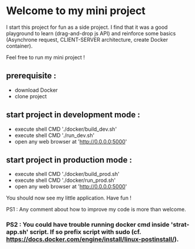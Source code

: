 # Welcome to my mini project

I start this project for fun as a side project. I find that it was a good playground to learn (drag-and-drop js API) and reinforce some basics (Asynchrone request, CLIENT-SERVER architecture, create Docker container).

Feel free to run my mini project !

## prerequisite :

* download Docker
* clone project

## start project in development mode :

* execute shell CMD './docker/build_dev.sh'
* execute shell CMD './run_dev.sh'
* open any web browser at 'http://0.0.0.0:5000'

## start project in production mode :

* execute shell CMD './docker/build_prod.sh'
* execute shell CMD './docker/run_prod.sh'
* open any web browser at 'http://0.0.0.0:5000'

You should now see my little application.
Have fun !

PS1 : Any comment about how to improve my code is more than welcome.

### PS2 : You could have trouble running docker cmd inside 'strat-app.sh' script. If so prefix script with sudo (cf. https://docs.docker.com/engine/install/linux-postinstall/).